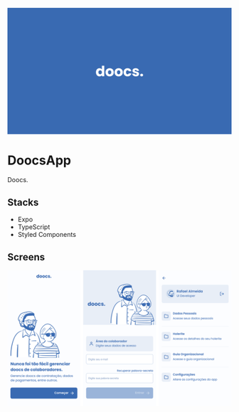 ![App Cover](.github/cover.png)

# DoocsApp

Doocs.

## Stacks

- Expo
- TypeScript
- Styled Components

## Screens

![App Screenshot](.github/screens.png)